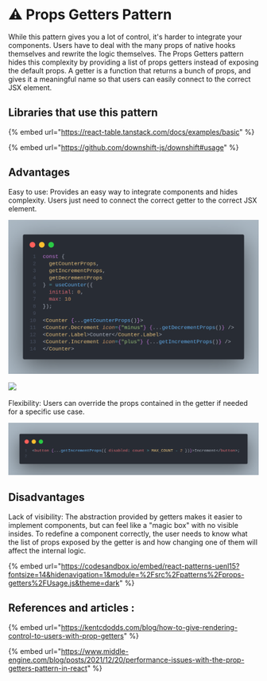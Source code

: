 # ⚠ Props Getters Pattern

While this pattern gives you a lot of control, it's harder to integrate your components. Users have to deal with the many props of native hooks themselves and rewrite the logic themselves. The Props Getters pattern hides this complexity by providing a list of props getters instead of exposing the default props. A getter is a function that returns a bunch of props, and gives it a meaningful name so that users can easily connect to the correct JSX element.

## Libraries that use this pattern

{% embed url="https://react-table.tanstack.com/docs/examples/basic" %}

{% embed url="https://github.com/downshift-js/downshift#usage" %}

## Advantages

Easy to use: Provides an easy way to integrate components and hides complexity. Users just need to connect the correct getter to the correct JSX element.

![](../../.gitbook/assets/dfsfd.png)

![ ](https://blog.kakaocdn.net/dn/bsVSTY/btrijq7Vi0k/K9bWazPtinptyPf3FBKxbk/img.png)

Flexibility: Users can override the props contained in the getter if needed for a specific use case.

![](../../.gitbook/assets/dd.png)

## &#x20;Disadvantages

Lack of visibility: The abstraction provided by getters makes it easier to implement components, but can feel like a "magic box" with no visible insides. To redefine a component correctly, the user needs to know what the list of props exposed by the getter is and how changing one of them will affect the internal logic.

{% embed url="https://codesandbox.io/embed/react-patterns-uenl15?fontsize=14&hidenavigation=1&module=%2Fsrc%2Fpatterns%2Fprops-getters%2FUsage.js&theme=dark" %}

## References and articles :

{% embed url="https://kentcdodds.com/blog/how-to-give-rendering-control-to-users-with-prop-getters" %}

{% embed url="https://www.middle-engine.com/blog/posts/2021/12/20/performance-issues-with-the-prop-getters-pattern-in-react" %}
